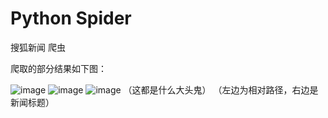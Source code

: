 ﻿# Python Spider
搜狐新闻 爬虫

爬取的部分结果如下图：

![image](https://github.com/UItraman/spider/raw/master/screenshots/01.png)
![image](https://github.com/UItraman/spider/raw/master/screenshots/02.png)
![image](https://github.com/UItraman/spider/raw/master/screenshots/03.png)
（这都是什么大头鬼）
（左边为相对路径，右边是新闻标题）
